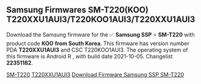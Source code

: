 <h2>Samsung Firmwares SM-T220(KOO) T220XXU1AUI3/T220KOO1AUI3/T220XXU1AUI3</h2>
Download the Samsung firmware for the ✅ <strong>Samsung SSP </strong> ⭐ <strong>SM-T220</strong> with product code <strong>KOO</strong> <strong> from South Korea</strong>. This firmware has version number PDA <strong>T220XXU1AUI3</strong> and CSC T220KOO1AUI3. The operating system of this firmware is Android R , with build date 2021-10-05. Changelist <strong>22351182</strong>.


[SM-T220](https://samfirm.shop/samsung/model/SM-T220)
[T220XXU1AUI3](https://samfirm.shop/samsung/pda/T220XXU1AUI3)
[Download Firmware Samsung SSP SM-T220](https://samfirm.shop/samsung/firmware/462524)
